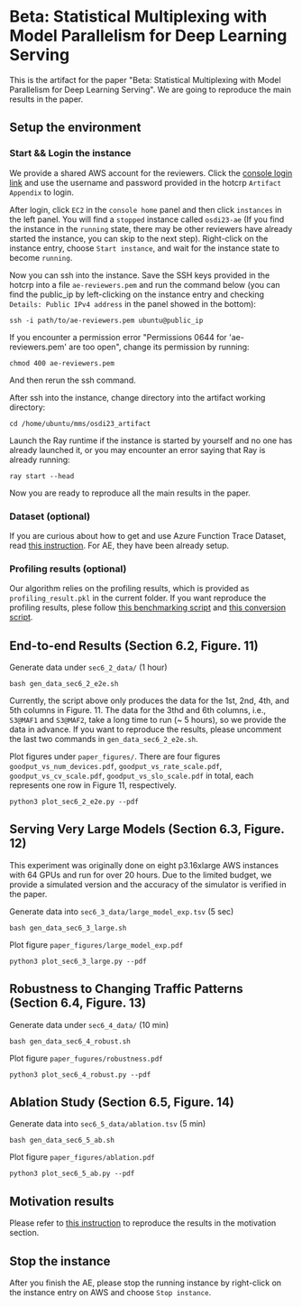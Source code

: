 # Beta: Statistical Multiplexing with Model Parallelism for Deep Learning Serving

This is the artifact for the paper "Beta: Statistical Multiplexing with Model Parallelism for Deep Learning Serving". We are going to reproduce the main results in the paper.

## Setup the environment

### Start && Login the instance

We provide a shared AWS account for the reviewers. Click the [console login link](https://222351104556.signin.aws.amazon.com/console) and use the username and password provided in the hotcrp `Artifact Appendix` to login.

After login, click  `EC2` in the `console home` panel and then click `instances` in the left panel. You will find a `stopped` instance called `osdi23-ae` (If you find the instance in the `running` state, there may be other reviewers have already started the instance, you can skip to the next step). Right-click on the instance entry, choose `Start instance`, and wait for the instance state to become `running`.

Now you can ssh into the instance. Save the SSH keys provided in the hotcrp into a file `ae-reviewers.pem` and run the command below (you can find the public_ip by left-clicking on the instance entry and checking `Details: Public IPv4 address` in the panel showed in the bottom):

```shell
ssh -i path/to/ae-reviewers.pem ubuntu@public_ip
```

If you encounter a permission error "Permissions 0644 for 'ae-reviewers.pem' are too open", change its permission by running:

```shell
chmod 400 ae-reviewers.pem
```

And then rerun the ssh command.

After ssh into the instance, change directory into the artifact working directory:

```shell
cd /home/ubuntu/mms/osdi23_artifact
```

Launch the Ray runtime if the instance is started by yourself and no one has already launched it, or you may encounter an error saying that Ray is already running:

```shell
ray start --head
```

Now you are ready to reproduce all the main results in the paper.

### Dataset (optional)

If you are curious about how to get and use Azure Function Trace Dataset, read [this instruction](../alpa_serve/trace/README.md). For AE, they have been already setup.

### Profiling results (optional)

Our algorithm relies on the profiling results, which is provided as `profiling_result.pkl` in the current folder. If you want reproduce the profiling results, plese follow [this benchmarking script](https://github.com/alpa-projects/alpa/blob/main/benchmark/alpa/benchmark_one_case_gpt_bert_inference.py) and [this conversion script](https://github.com/alpa-projects/alpa/blob/main/benchmark/alpa/gen_serving_database.py).

## End-to-end Results (Section 6.2, Figure. 11)

Generate data under `sec6_2_data/` (1 hour)

```shell
bash gen_data_sec6_2_e2e.sh
```

Currently, the script above only produces the data for the 1st, 2nd, 4th, and 5th columns in Figure. 11. The data for the 3thd and 6th columns, i.e., `S3@MAF1` and `S3@MAF2`, take a long time to run (~ 5 hours), so we provide the data in advance. If you want to reproduce the results, please uncomment the last two commands in `gen_data_sec6_2_e2e.sh`.

Plot figures under `paper_figures/`. There are four figures `goodput_vs_num_devices.pdf`, `goodput_vs_rate_scale.pdf`, `goodput_vs_cv_scale.pdf`, `goodput_vs_slo_scale.pdf` in total, each represents one row in Figure 11, respectively.

```
python3 plot_sec6_2_e2e.py --pdf
```

## Serving Very Large Models (Section 6.3, Figure. 12)

This experiment was originally done on eight p3.16xlarge AWS instances with 64 GPUs and run for over 20 hours.
Due to the limited budget, we provide a simulated version and the accuracy of the simulator is verified in the paper.

Generate data into `sec6_3_data/large_model_exp.tsv` (5 sec)

```
bash gen_data_sec6_3_large.sh
```

Plot figure `paper_figures/large_model_exp.pdf`

```
python3 plot_sec6_3_large.py --pdf
```

## Robustness to Changing Traffic Patterns (Section 6.4, Figure. 13)

Generate data under `sec6_4_data/` (10 min)

```
bash gen_data_sec6_4_robust.sh
```

Plot figure `paper_fugures/robustness.pdf`

```
python3 plot_sec6_4_robust.py --pdf
```


## Ablation Study (Section 6.5, Figure. 14)

Generate data into `sec6_5_data/ablation.tsv` (5 min)

```
bash gen_data_sec6_5_ab.sh
```

Plot figure `paper_figures/ablation.pdf`

```
python3 plot_sec6_5_ab.py --pdf
```

## Motivation results

Please refer to [this instruction](../experiments/motivation/README.md) to reproduce the results in the motivation section.

## Stop the instance

After you finish the AE, please stop the running instance by right-click on the instance entry on AWS and choose `Stop instance`.
